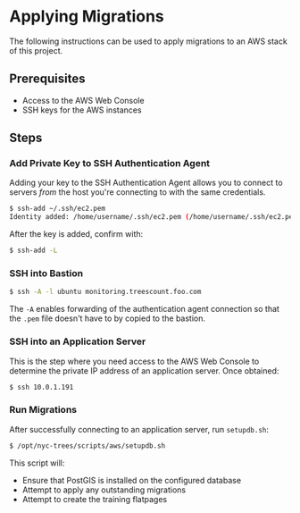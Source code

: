 # Applying Migrations

The following instructions can be used to apply migrations to an AWS stack of this project.

## Prerequisites

- Access to the AWS Web Console
- SSH keys for the AWS instances

## Steps

### Add Private Key to SSH Authentication Agent

Adding your key to the SSH Authentication Agent allows you to connect to servers *from* the host you're connecting to with the same credentials.

```bash
$ ssh-add ~/.ssh/ec2.pem
Identity added: /home/username/.ssh/ec2.pem (/home/username/.ssh/ec2.pem)
```

After the key is added, confirm with:

```bash
$ ssh-add -L
```

### SSH into Bastion

```bash
$ ssh -A -l ubuntu monitoring.treescount.foo.com
```

The `-A`  enables forwarding of the authentication agent connection so that the `.pem` file doesn't have to by copied to the bastion.

### SSH into an Application Server

This is the step where you need access to the AWS Web Console to determine the private IP address of an application server. Once obtained:

```bash
$ ssh 10.0.1.191
```

### Run Migrations

After successfully connecting to an application server, run `setupdb.sh`:

```bash
$ /opt/nyc-trees/scripts/aws/setupdb.sh
```

This script will:

- Ensure that PostGIS is installed on the configured database
- Attempt to apply any outstanding migrations
- Attempt to create the training flatpages
